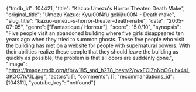 {"tmdb_id": 104421, "title": "Kazuo Umezu's Horror Theater: Death Make", "original_title": "Umezu Kazuo: Ky\u00f4fu gekij\u00f4 - Death make", "slug_title": "kazuo-umezu-s-horror-theater-death-make", "date": "2005-07-05", "genre": ["Fantastique / Horreur"], "score": "5.0/10", "synopsis": "Five people visit an abandoned building where five girls disappeared ten years ago when they tried to summon ghosts. These five people who visit the building has met on a website for people with supernatural powers. With their abilities realize these people that they should leave the building as quickly as possible, the problem is that all doors are suddenly gone.", "image": "https://image.tmdb.org/t/p/w185_and_h278_bestv2/pvxFCIZnNqOGuhx4sL3KOC7hA1L.jpg", "actors": [], "comments": [], "recommandations_id": [104311], "youtube_key": "notfound"}